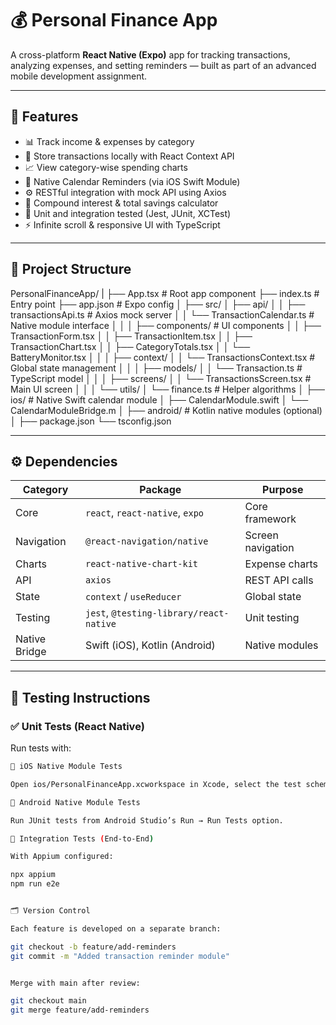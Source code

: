 # 💰 Personal Finance App

A cross-platform **React Native (Expo)** app for tracking transactions, analyzing expenses, and setting reminders — built as part of an advanced mobile development assignment.

---

## 📱 Features

- 📊 Track income & expenses by category  
- 💾 Store transactions locally with React Context API  
- 📈 View category-wise spending charts  
- 🔔 Native Calendar Reminders (via iOS Swift Module)  
- ⚙️ RESTful integration with mock API using Axios  
- 🧮 Compound interest & total savings calculator  
- 🧪 Unit and integration tested (Jest, JUnit, XCTest)  
- ⚡ Infinite scroll & responsive UI with TypeScript  

---

## 🧩 Project Structure

PersonalFinanceApp/
|
├── App.tsx # Root app component
├── index.ts # Entry point
├── app.json # Expo config
│
├── src/
│ ├── api/
│ │ ├── transactionsApi.ts # Axios mock server
│ │ └── TransactionCalendar.ts # Native module interface
│ │
│ ├── components/ # UI components
│ │ ├── TransactionForm.tsx
│ │ ├── TransactionItem.tsx
│ │ ├── TransactionChart.tsx
│ │ ├── CategoryTotals.tsx
│ │ └── BatteryMonitor.tsx
│ │
│ ├── context/
│ │ └── TransactionsContext.tsx # Global state management
│ │
│ ├── models/
│ │ └── Transaction.ts # TypeScript model
│ │
│ ├── screens/
│ │ └── TransactionsScreen.tsx # Main UI screen
│ │
│ └── utils/
│ └── finance.ts # Helper algorithms
│
├── ios/ # Native Swift calendar module
│ ├── CalendarModule.swift
│ └── CalendarModuleBridge.m
│
├── android/ # Kotlin native modules (optional)
│
├── package.json
└── tsconfig.json


---

## ⚙️ Dependencies

| Category | Package | Purpose |
|-----------|----------|----------|
| Core | `react`, `react-native`, `expo` | Core framework |
| Navigation | `@react-navigation/native` | Screen navigation |
| Charts | `react-native-chart-kit` | Expense charts |
| API | `axios` | REST API calls |
| State | `context` / `useReducer` | Global state |
| Testing | `jest`, `@testing-library/react-native` | Unit testing |
| Native Bridge | Swift (iOS), Kotlin (Android) | Native modules |

---

## 🧪 Testing Instructions

### ✅ Unit Tests (React Native)
Run tests with:
```bash
🧩 iOS Native Module Tests

Open ios/PersonalFinanceApp.xcworkspace in Xcode, select the test scheme, and press Cmd + U.

🤖 Android Native Module Tests

Run JUnit tests from Android Studio’s Run → Run Tests option.

📱 Integration Tests (End-to-End)

With Appium configured:

npx appium
npm run e2e


🗂 Version Control

Each feature is developed on a separate branch:

git checkout -b feature/add-reminders
git commit -m "Added transaction reminder module"


Merge with main after review:

git checkout main
git merge feature/add-reminders
